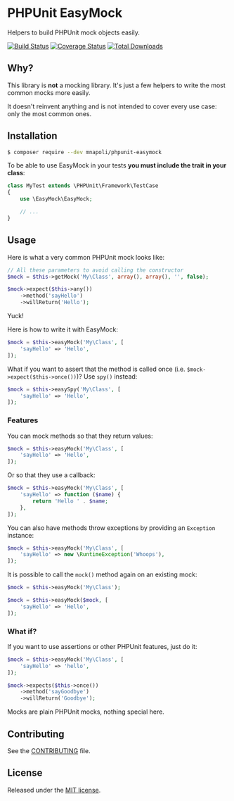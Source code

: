 # PHPUnit EasyMock

Helpers to build PHPUnit mock objects easily.

[![Build Status](https://travis-ci.org/mnapoli/phpunit-easymock.png?branch=master)](https://travis-ci.org/mnapoli/phpunit-easymock)
[![Coverage Status](https://coveralls.io/repos/mnapoli/phpunit-easymock/badge.png?branch=master)](https://coveralls.io/r/mnapoli/phpunit-easymock?branch=master)
[![Total Downloads](https://poser.pugx.org/mnapoli/phpunit-easymock/downloads)](https://packagist.org/packages/mnapoli/phpunit-easymock)

## Why?

This library is **not** a mocking library. It's just a few helpers to write the most common mocks more easily.

It doesn't reinvent anything and is not intended to cover every use case: only the most common ones.

## Installation

```bash
$ composer require --dev mnapoli/phpunit-easymock
```

To be able to use EasyMock in your tests **you must include the trait in your class**:

```php
class MyTest extends \PHPUnit\Framework\TestCase
{
    use \EasyMock\EasyMock;

    // ...
}
```

## Usage

Here is what a very common PHPUnit mock looks like:

```php
// All these parameters to avoid calling the constructor
$mock = $this->getMock('My\Class', array(), array(), '', false);

$mock->expect($this->any())
    ->method('sayHello')
    ->willReturn('Hello');
```

Yuck!

Here is how to write it with EasyMock:

```php
$mock = $this->easyMock('My\Class', [
    'sayHello' => 'Hello',
]);
```

What if you want to assert that the method is called once (i.e. `$mock->expect($this->once())`)? Use `spy()` instead:

```php
$mock = $this->easySpy('My\Class', [
    'sayHello' => 'Hello',
]);
```

### Features

You can mock methods so that they return values:

```php
$mock = $this->easyMock('My\Class', [
    'sayHello' => 'Hello',
]);
```

Or so that they use a callback:

```php
$mock = $this->easyMock('My\Class', [
    'sayHello' => function ($name) {
        return 'Hello ' . $name;
    },
]);
```

You can also have methods throw exceptions by providing an `Exception` instance:

```php
$mock = $this->easyMock('My\Class', [
    'sayHello' => new \RuntimeException('Whoops'),
]);
```

It is possible to call the `mock()` method again on an existing mock:

```php
$mock = $this->easyMock('My\Class');

$mock = $this->easyMock($mock, [
    'sayHello' => 'Hello',
]);
```

### What if?

If you want to use assertions or other PHPUnit features, just do it:

```php
$mock = $this->easyMock('My\Class', [
    'sayHello' => 'hello',
]);

$mock->expects($this->once())
    ->method('sayGoodbye')
    ->willReturn('Goodbye');
```

Mocks are plain PHPUnit mocks, nothing special here.

## Contributing

See the [CONTRIBUTING](CONTRIBUTING.md) file.

## License

Released under the [MIT license](LICENSE).
